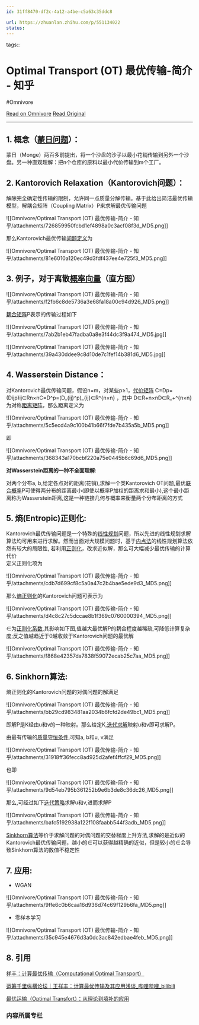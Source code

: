 ```yaml
---
id: 31ff8470-df2c-4a12-a4be-c5a63c35ddc8

url: https://zhuanlan.zhihu.com/p/551134022
status:
---
```



tags:: 

# Optimal Transport (OT) 最优传输-简介 - 知乎
#Omnivore

[Read on Omnivore](https://omnivore.app/me/optimal-transport-ot-19362777c98)
[Read Original](https://zhuanlan.zhihu.com/p/551134022)

---

## 1\. 概念（[蒙日问题](https://zhida.zhihu.com/search?content%5Fid=210606807&content%5Ftype=Article&match%5Forder=1&q=%E8%92%99%E6%97%A5%E9%97%AE%E9%A2%98&zhida%5Fsource=entity)）：  

蒙日（Monge）两百多前提出，将一个沙盘的沙子以最小花销传输到另外一个沙盘。另一种直观理解：把n个仓库的原料以最小代价传输到m个工厂。

## 2\. Kantorovich Relaxation（Kantorovich问题）：  

解除完全确定性传输的限制，允许同一点质量分解传输。基于此给出简洁最优传输模型，解耦合矩阵（Coupling Matrix）P来求解最优传输问题  

![[Omnivore/Optimal Transport (OT) 最优传输-简介 - 知乎/attachments/726859950fcbd1ef4898a0c3acf08f3d_MD5.png]]

  
那么Kantorovich最优传输[问题定义](https://zhida.zhihu.com/search?content%5Fid=210606807&content%5Ftype=Article&match%5Forder=1&q=%E9%97%AE%E9%A2%98%E5%AE%9A%E4%B9%89&zhida%5Fsource=entity)为  

![[Omnivore/Optimal Transport (OT) 最优传输-简介 - 知乎/attachments/81e6010a120ec49d3fdf437ee4e725f3_MD5.png]]

## 3\. 例子，对于离散[概率向量](https://zhida.zhihu.com/search?content%5Fid=210606807&content%5Ftype=Article&match%5Forder=1&q=%E6%A6%82%E7%8E%87%E5%90%91%E9%87%8F&zhida%5Fsource=entity)（直方图）  

![[Omnivore/Optimal Transport (OT) 最优传输-简介 - 知乎/attachments/f2fb6c8de5736a3e68fa18a00c94d926_MD5.png]]

  
[耦合矩阵](https://zhida.zhihu.com/search?content%5Fid=210606807&content%5Ftype=Article&match%5Forder=2&q=%E8%80%A6%E5%90%88%E7%9F%A9%E9%98%B5&zhida%5Fsource=entity)P表示的传输过程如下  

![[Omnivore/Optimal Transport (OT) 最优传输-简介 - 知乎/attachments/7ab2b1eb47fadba0a8e3f44dc3f9a474_MD5.jpg]]

![[Omnivore/Optimal Transport (OT) 最优传输-简介 - 知乎/attachments/39a430ddee9c8d10de7c1fef14b381d6_MD5.jpg]]

## 4\. Wasserstein Distance：

  
对Kantorovich最优传输问题，假设n=m，对某些p≥1，[代价矩阵](https://zhida.zhihu.com/search?content%5Fid=210606807&content%5Ftype=Article&match%5Forder=1&q=%E4%BB%A3%E4%BB%B7%E7%9F%A9%E9%98%B5&zhida%5Fsource=entity) C\=Dp\=(Dijp)ij∈Rn×nC=D^p=(D\_{ij}^p)\_{ij}∈R^{n×n} ，其中 D∈R+n×nD∈R\_+^{n×n} 为对称[距离矩阵](https://zhida.zhihu.com/search?content%5Fid=210606807&content%5Ftype=Article&match%5Forder=1&q=%E8%B7%9D%E7%A6%BB%E7%9F%A9%E9%98%B5&zhida%5Fsource=entity)，那么距离定义为  

![[Omnivore/Optimal Transport (OT) 最优传输-简介 - 知乎/attachments/5c5ecd4a9c100b41b66f7fde7b435a5b_MD5.png]]

  
即  

![[Omnivore/Optimal Transport (OT) 最优传输-简介 - 知乎/attachments/368343a170bcbf220a75e0445b6c69d6_MD5.png]]

  
**对Wasserstein距离的一种不全面理解**:

对两个分布a, b,给定各点对的距离(花销),求解一个类Kantorovich OT问题,最优[联合概率](https://zhida.zhihu.com/search?content%5Fid=210606807&content%5Ftype=Article&match%5Forder=1&q=%E8%81%94%E5%90%88%E6%A6%82%E7%8E%87&zhida%5Fsource=entity)P可使得两分布的距离最小(即使以概率P加权的距离求和最小),这个最小距离称为Wasserstein距离,这是一种链接几何与概率来衡量两个分布距离的方式

## 5\. 熵(Entropic)正则化:   

Kantorovich最优传输问题是一个特殊的[线性规划](https://zhida.zhihu.com/search?content%5Fid=210606807&content%5Ftype=Article&match%5Forder=1&q=%E7%BA%BF%E6%80%A7%E8%A7%84%E5%88%92&zhida%5Fsource=entity)问题，所以先进的线性规划求解算法均可用来进行求解。然而当面对大规模问题时，基于[内点法](https://zhida.zhihu.com/search?content%5Fid=210606807&content%5Ftype=Article&match%5Forder=1&q=%E5%86%85%E7%82%B9%E6%B3%95&zhida%5Fsource=entity)的线性规划算法依然有较大的局限性, 若利用[正则化](https://zhida.zhihu.com/search?content%5Fid=210606807&content%5Ftype=Article&match%5Forder=2&q=%E6%AD%A3%E5%88%99%E5%8C%96&zhida%5Fsource=entity)，改求近似解，那么可大幅减少最优传输的计算代价  
定义正则化项为  

![[Omnivore/Optimal Transport (OT) 最优传输-简介 - 知乎/attachments/cdb7d699cf8c5a0a47c2b4bae5ede9d3_MD5.png]]

  
那么[熵正则化](https://zhida.zhihu.com/search?content%5Fid=210606807&content%5Ftype=Article&match%5Forder=1&q=%E7%86%B5%E6%AD%A3%E5%88%99%E5%8C%96&zhida%5Fsource=entity)的Kantorovich问题可表示为  

![[Omnivore/Optimal Transport (OT) 最优传输-简介 - 知乎/attachments/d4c8c27c5dccae8b1f369c0760000394_MD5.png]]

  
∈为[正则化系数](https://zhida.zhihu.com/search?content%5Fid=210606807&content%5Ftype=Article&match%5Forder=1&q=%E6%AD%A3%E5%88%99%E5%8C%96%E7%B3%BB%E6%95%B0&zhida%5Fsource=entity),其影响如下图,值越大最优解P的耦合程度越稀疏,可降低计算复杂度;反之值越趋近于0越收敛于Kantorovich问题的最优解  

![[Omnivore/Optimal Transport (OT) 最优传输-简介 - 知乎/attachments/f868e42357da7838f59072ecab25c7aa_MD5.png]]

## 6\. Sinkhorn算法:

熵正则化的Kantorovich问题的对偶问题的解满足

![[Omnivore/Optimal Transport (OT) 最优传输-简介 - 知乎/attachments/bb29cd983481aa2034b6fcfd2de49bc1_MD5.png]]

即解P是K经由u和v的一种映射。那么给定K,[迭代求解](https://zhida.zhihu.com/search?content%5Fid=210606807&content%5Ftype=Article&match%5Forder=1&q=%E8%BF%AD%E4%BB%A3%E6%B1%82%E8%A7%A3&zhida%5Fsource=entity)映射u和v即可求解P。

由最有传输的[质量守恒条件](https://zhida.zhihu.com/search?content%5Fid=210606807&content%5Ftype=Article&match%5Forder=1&q=%E8%B4%A8%E9%87%8F%E5%AE%88%E6%81%92%E6%9D%A1%E4%BB%B6&zhida%5Fsource=entity),可知a, b和u, v满足

![[Omnivore/Optimal Transport (OT) 最优传输-简介 - 知乎/attachments/31918ff36fecc8ad925d2afef4ffcf29_MD5.png]]

也即

![[Omnivore/Optimal Transport (OT) 最优传输-简介 - 知乎/attachments/9d54eb795b361252b9e6b3de8c36dc26_MD5.png]]

那么,可经过如下[迭代策略](https://zhida.zhihu.com/search?content%5Fid=210606807&content%5Ftype=Article&match%5Forder=1&q=%E8%BF%AD%E4%BB%A3%E7%AD%96%E7%95%A5&zhida%5Fsource=entity)求解u和v,进而求解P

![[Omnivore/Optimal Transport (OT) 最优传输-简介 - 知乎/attachments/bafc5192938a122f108faabb544f3adb_MD5.png]]

[Sinkhorn算法](https://zhida.zhihu.com/search?content%5Fid=210606807&content%5Ftype=Article&match%5Forder=2&q=Sinkhorn%E7%AE%97%E6%B3%95&zhida%5Fsource=entity)等价于求解问题的对偶问题的交替梯度上升方法,求解的是近似的Kantorovich最优传输问题，越小的∈可以获得越精确的近似，但是较小的∈会导致Sinkhorn算法的数值不稳定性

## 7\. 应用:

* WGAN

![[Omnivore/Optimal Transport (OT) 最优传输-简介 - 知乎/attachments/9ffe6c0b6caa16d936d74c69f129b6fa_MD5.png]]

* 零样本学习

![[Omnivore/Optimal Transport (OT) 最优传输-简介 - 知乎/attachments/35c945e4676d3a0dc3ac842edbae4feb_MD5.png]]

## 8\. 引用

[祥丰：计算最优传输（Computational Optimal Transport）](https://zhuanlan.zhihu.com/p/94978686)

[运筹千里纵横论坛｜王祥丰：计算最优传输及其应用浅谈\_哔哩哔哩\_bilibili](https://link.zhihu.com/?target=https%3A//www.bilibili.com/video/BV1Gf4y1q74x%3Fvd%5Fsource%3D19249d865f30b6d773b0950b2862daac)

[最优运输（Optimal Transfort）：从理论到填补的应用](https://link.zhihu.com/?target=https%3A//www.cnblogs.com/liuzhen1995/p/14524932.html)

### 内容所属专栏

